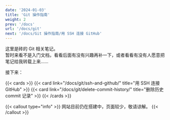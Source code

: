 ```yaml
---
date: '2024-01-03'
title: 'Git 操作指南'
weight: 2
prev: '/docs'
url: '/docs/git'
next: '/docs/Git 操作指南/用 SSH 连接 GitHub'
---
```


这里是砖的 Git 相关笔记。  
暂时来看不是入门文档，看看后面有没有兴趣再补一下，或者看看有没有人愿意把笔记给我转载上来……

接下来：

{{< cards >}}
  {{< card link="/docs/git/ssh-and-github/" title="用 SSH 连接 GitHub" >}}
  {{< card link="/docs/git/delete-commit-history/" title="删除历史 commit 记录" >}}
{{< /cards >}}

{{< callout type="info" >}}
网站目前仍在搭建中，页面较少，敬请谅解。
{{< /callout >}}
